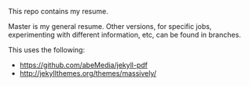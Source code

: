 This repo contains my resume.

Master is my general resume. Other versions, for specific jobs, experimenting with different information, etc, can be found in branches. 

This uses the following:
* https://github.com/abeMedia/jekyll-pdf
* http://jekyllthemes.org/themes/massively/